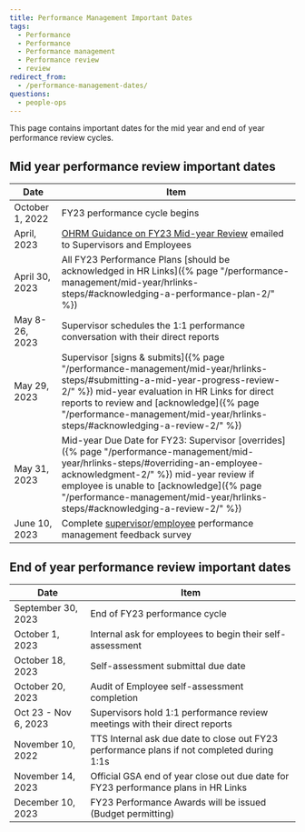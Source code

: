 ```yaml
---
title: Performance Management Important Dates
tags:
  - Performance
  - Performance
  - Performance management
  - Performance review
  - review
redirect_from:
  - /performance-management-dates/
questions:
  - people-ops
---
```


This page contains important dates for the mid year and end of year performance
review cycles.

## Mid year performance review important dates

| Date            | Item                                                                                                                                                                                                                                                                                                   |
| --------------- | ------------------------------------------------------------------------------------------------------------------------------------------------------------------------------------------------------------------------------------------------------------------------------------------------------ |
| October 1, 2022 | FY23 performance cycle begins                                                                                                                                                                                                                                                                          |
| April, 2023     | [OHRM Guidance on FY23 Mid-year Review](https://drive.google.com/file/d/1Kc1uuJEasZHkxbhuS-QOkyS8qAfDocEt/view?usp=sharing) emailed to Supervisors and Employees                                                                                                                                       |
| April 30, 2023  | All FY23 Performance Plans [should be acknowledged in HR Links]({% page "/performance-management/mid-year/hrlinks-steps/#acknowledging-a-performance-plan-2/" %})                                                                                                                                          |
| May 8-26, 2023  | Supervisor schedules the 1:1 performance conversation with their direct reports                                                                                                                                                                                                                        |
| May 29, 2023    | Supervisor [signs & submits]({% page "/performance-management/mid-year/hrlinks-steps/#submitting-a-mid-year-progress-review-2/" %}) mid-year evaluation in HR Links for direct reports to review and [acknowledge]({% page "/performance-management/mid-year/hrlinks-steps/#acknowledging-a-review-2/" %}) |
| May 31, 2023    | Mid-year Due Date for FY23: Supervisor [overrides]({% page "/performance-management/mid-year/hrlinks-steps/#overriding-an-employee-acknowledgment-2/" %}) mid-year review if employee is unable to [acknowledge]({% page "/performance-management/mid-year/hrlinks-steps/#acknowledging-a-review-2/" %})   |
| June 10, 2023   | Complete [supervisor](https://forms.gle/cUeMQGdUQ3BDn6qm7)/[employee](https://forms.gle/n4zNHdBEvX2DQvdz9) performance management feedback survey                                                                                                                                                      |

## End of year performance review important dates

| Date                 | Item                                                                                       |
| -------------------- | ------------------------------------------------------------------------------------------ |
| September 30, 2023   | End of FY23 performance cycle                                                              |
| October 1, 2023      | Internal ask for employees to begin their self-assessment                                  |
| October 18, 2023     | Self-assessment submittal due date                                                         |
| October 20, 2023     | Audit of Employee self-assessment completion                                               |
| Oct 23 - Nov 6, 2023 | Supervisors hold 1:1 performance review meetings with their direct reports                 |
| November 10, 2022    | TTS Internal ask due date to close out FY23 performance plans if not completed during 1:1s |
| November 14, 2023    | Official GSA end of year close out due date for FY23 performance plans in HR Links         |
| December 10, 2023    | FY23 Performance Awards will be issued (Budget permitting)                                 |
